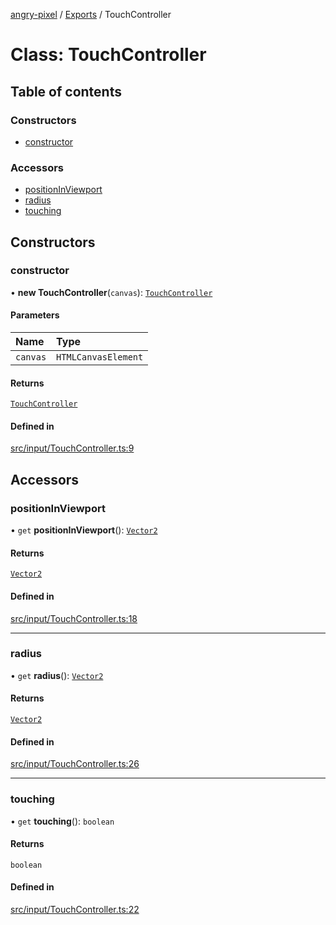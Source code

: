 [angry-pixel](../README.md) / [Exports](../modules.md) / TouchController

# Class: TouchController

## Table of contents

### Constructors

- [constructor](TouchController.md#constructor)

### Accessors

- [positionInViewport](TouchController.md#positioninviewport)
- [radius](TouchController.md#radius)
- [touching](TouchController.md#touching)

## Constructors

### constructor

• **new TouchController**(`canvas`): [`TouchController`](TouchController.md)

#### Parameters

| Name | Type |
| :------ | :------ |
| `canvas` | `HTMLCanvasElement` |

#### Returns

[`TouchController`](TouchController.md)

#### Defined in

[src/input/TouchController.ts:9](https://github.com/angry-pixel-studio/angry-pixel-engine/blob/6176278/src/input/TouchController.ts#L9)

## Accessors

### positionInViewport

• `get` **positionInViewport**(): [`Vector2`](Vector2.md)

#### Returns

[`Vector2`](Vector2.md)

#### Defined in

[src/input/TouchController.ts:18](https://github.com/angry-pixel-studio/angry-pixel-engine/blob/6176278/src/input/TouchController.ts#L18)

___

### radius

• `get` **radius**(): [`Vector2`](Vector2.md)

#### Returns

[`Vector2`](Vector2.md)

#### Defined in

[src/input/TouchController.ts:26](https://github.com/angry-pixel-studio/angry-pixel-engine/blob/6176278/src/input/TouchController.ts#L26)

___

### touching

• `get` **touching**(): `boolean`

#### Returns

`boolean`

#### Defined in

[src/input/TouchController.ts:22](https://github.com/angry-pixel-studio/angry-pixel-engine/blob/6176278/src/input/TouchController.ts#L22)
